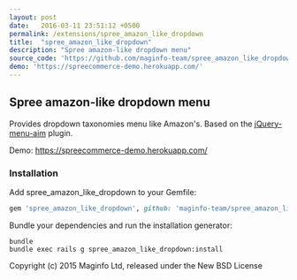 ```yaml
---
layout: post
date:   2016-03-11 23:51:12 +0500
permalink: /extensions/spree_amazon_like_dropdown
title:  "spree_amazon_like_dropdown"
description: "Spree amazon-like dropdown menu"
source_code: 'https://github.com/maginfo-team/spree_amazon_like_dropdown'
demo: 'https://spreecommerce-demo.herokuapp.com/'
---
```

## Spree amazon-like dropdown menu

Provides dropdown taxonomies menu like Amazon's. Based on the [jQuery-menu-aim](https://github.com/kamens/jQuery-menu-aim) plugin.

Demo: https://spreecommerce-demo.herokuapp.com/

### Installation

Add spree_amazon_like_dropdown to your Gemfile:

```ruby
gem 'spree_amazon_like_dropdown', github: 'maginfo-team/spree_amazon_like_dropdown'
```

Bundle your dependencies and run the installation generator:

```shell
bundle
bundle exec rails g spree_amazon_like_dropdown:install
```

Copyright (c) 2015 Maginfo Ltd, released under the New BSD License
